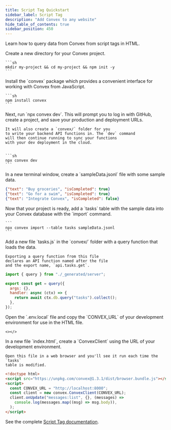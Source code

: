 ```yaml
---
title: Script Tag Quickstart
sidebar_label: Script Tag
description: "Add Convex to any website"
hide_table_of_contents: true
sidebar_position: 450
---
```





Learn how to query data from Convex from script tags in HTML.

<StepByStep>
  <Step title="Create a new npm project">
    Create a new directory for your Convex project.

    ```sh
    mkdir my-project && cd my-project && npm init -y
    ```

  </Step>
  <Step title="Install the Convex client and server library">
    Install the `convex`
    package which provides a convenient interface for working
    with Convex from JavaScript.

    ```sh
    npm install convex
    ```

  </Step>
  <Step title="Set up a Convex dev deployment">
    Next, run `npx convex dev`. This
    will prompt you to log in with GitHub,
    create a project, and save your production and deployment URLs.

    It will also create a `convex/` folder for you
    to write your backend API functions in. The `dev` command
    will then continue running to sync your functions
    with your dev deployment in the cloud.


    ```sh
    npx convex dev
    ```

  </Step>

  <Step title="Create sample data for your database">
    In a new terminal window, create a `sampleData.jsonl`
    file with some sample data.

    
```json
{"text": "Buy groceries", "isCompleted": true}
{"text": "Go for a swim", "isCompleted": true}
{"text": "Integrate Convex", "isCompleted": false}
```


  </Step>

  <Step title="Add the sample data to your database">
    Now that your project is ready, add a `tasks` table
    with the sample data into your Convex database with
    the `import` command.

    ```
    npx convex import --table tasks sampleData.jsonl
    ```

  </Step>

  <Step title="Expose a database query">
    Add a new file `tasks.js` in the `convex/` folder
    with a query function that loads the data.

    Exporting a query function from this file
    declares an API function named after the file
    and the export name, `api.tasks.get`.

    
```js
import { query } from "./_generated/server";

export const get = query({
  args: {},
  handler: async (ctx) => {
    return await ctx.db.query("tasks").collect();
  },
});

```


  </Step>

  <Step title="Copy the deployment URL">
    Open the `.env.local` file and copy the `CONVEX_URL` of your development
    environment for use in the HTML file.

    <></>

  </Step>

  <Step title="Add the script to your webpage">
    In a new file `index.html`, create a `ConvexClient` using
    the URL of your development environment.

    Open this file in a web browser and you'll see it run each time the `tasks`
    table is modified.

    
```html
<!doctype html>
<script src="https://unpkg.com/convex@1.3.1/dist/browser.bundle.js"></script>
<script>
  const CONVEX_URL = "http://localhost:8000";
  const client = new convex.ConvexClient(CONVEX_URL);
  client.onUpdate("messages:list", {}, (messages) =>
    console.log(messages.map((msg) => msg.body)),
  );
</script>

```


  </Step>

</StepByStep>

See the complete [Script Tag documentation](/client/javascript/script-tag.mdx).
